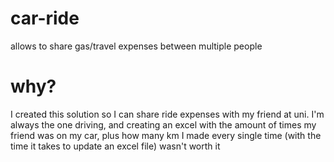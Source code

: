 # car-ride
allows to share gas/travel expenses between multiple people

# why?
I created this solution so I can share ride expenses with my friend at uni. I'm always the one driving, and creating an excel with the amount of times my friend was on my car, plus how many km I made every single time (with the time it takes to update an excel file) wasn't worth it
